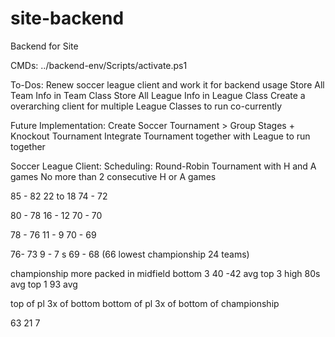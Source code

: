 # site-backend

Backend for Site

CMDs:
../backend-env/Scripts/activate.ps1

To-Dos:
Renew soccer league client and work it for backend usage
Store All Team Info in Team Class
Store All League Info in League Class
Create a overarching client for multiple League Classes to run co-currently

Future Implementation:
Create Soccer Tournament > Group Stages + Knockout Tournament
Integrate Tournament together with League to run together

Soccer League Client:
Scheduling:
Round-Robin Tournament with H and A games
No more than 2 consecutive H or A games

85 - 82 22 to 18
74 - 72

80 - 78 16 - 12
70 - 70

78 - 76 11 - 9
70 - 69

76- 73 9 - 7 s
69 - 68 (66 lowest championship 24 teams)

championship more packed in midfield
bottom 3 40 -42 avg
top 3 high 80s avg
top 1 93 avg

top of pl 3x of bottom
bottom of pl 3x of bottom of championship

63 21 7
